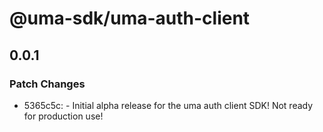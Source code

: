 # @uma-sdk/uma-auth-client

## 0.0.1

### Patch Changes

- 5365c5c: - Initial alpha release for the uma auth client SDK! Not ready for production use!
